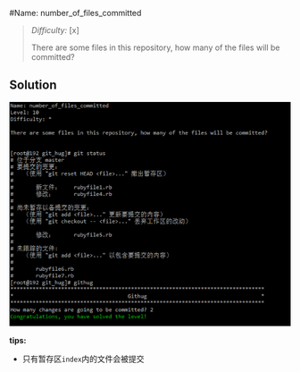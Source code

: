 #Name: number_of_files_committed    

>*Difficulty:* [x]  
>
>There are some files in this repository, how many of the files will be committed?

Solution  
-------------------------
![level10_0](images/level10_0.png)  


**tips:**  

* 只有暂存区`index`内的文件会被提交